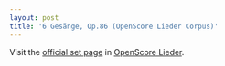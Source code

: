 ```yaml
---
layout: post
title: '6 Gesänge, Op.86 (OpenScore Lieder Corpus)'
---
```


Visit the [official set page] in [OpenScore Lieder].

[official set page]: https://musescore.com/openscore-lieder-corpus/sets/5110240
[OpenScore Lieder]: https://musescore.com/openscore-lieder-corpus

